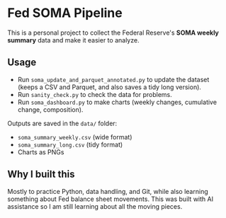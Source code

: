 # Fed SOMA Pipeline

This is a personal project to collect the Federal Reserve's **SOMA weekly summary** data and make it easier to analyze.

## Usage

- Run `soma_update_and_parquet_annotated.py` to update the dataset (keeps a CSV and Parquet, and also saves a tidy long version).
- Run `sanity_check.py` to check the data for problems.
- Run `soma_dashboard.py` to make charts (weekly changes, cumulative change, composition).

Outputs are saved in the `data/` folder:
- `soma_summary_weekly.csv` (wide format)
- `soma_summary_long.csv` (tidy format)
- Charts as PNGs

## Why I built this
Mostly to practice Python, data handling, and Git, while also learning something about Fed balance sheet movements.
This was built with AI assistance so I am still learning about all the moving pieces.
